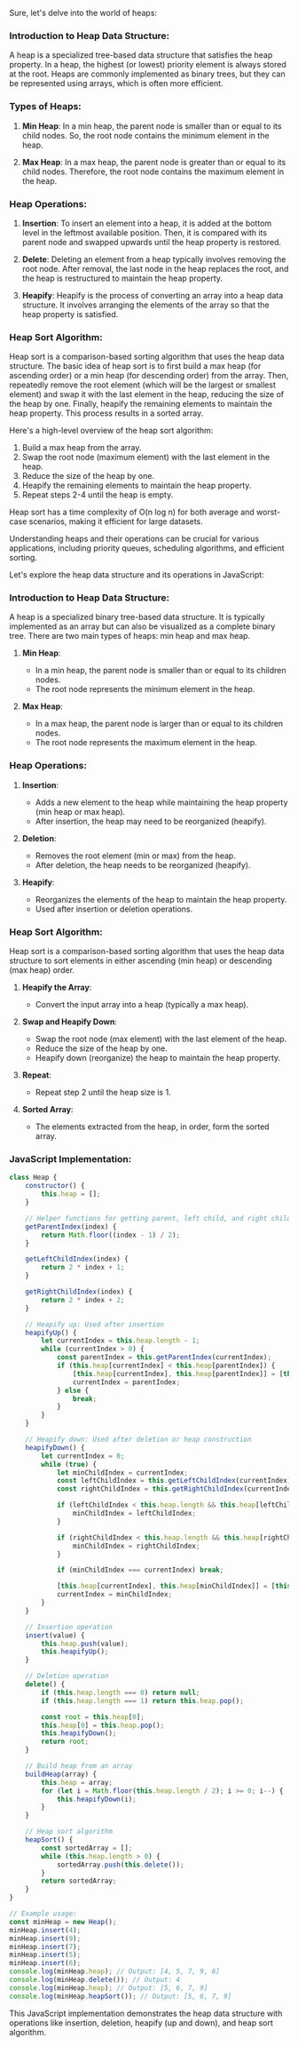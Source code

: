 Sure, let's delve into the world of heaps:

### Introduction to Heap Data Structure:

A heap is a specialized tree-based data structure that satisfies the heap property. In a heap, the highest (or lowest) priority element is always stored at the root. Heaps are commonly implemented as binary trees, but they can be represented using arrays, which is often more efficient.

### Types of Heaps:

1. **Min Heap**: In a min heap, the parent node is smaller than or equal to its child nodes. So, the root node contains the minimum element in the heap.

2. **Max Heap**: In a max heap, the parent node is greater than or equal to its child nodes. Therefore, the root node contains the maximum element in the heap.

### Heap Operations:

1. **Insertion**: To insert an element into a heap, it is added at the bottom level in the leftmost available position. Then, it is compared with its parent node and swapped upwards until the heap property is restored.

2. **Delete**: Deleting an element from a heap typically involves removing the root node. After removal, the last node in the heap replaces the root, and the heap is restructured to maintain the heap property.

3. **Heapify**: Heapify is the process of converting an array into a heap data structure. It involves arranging the elements of the array so that the heap property is satisfied.

### Heap Sort Algorithm:

Heap sort is a comparison-based sorting algorithm that uses the heap data structure. The basic idea of heap sort is to first build a max heap (for ascending order) or a min heap (for descending order) from the array. Then, repeatedly remove the root element (which will be the largest or smallest element) and swap it with the last element in the heap, reducing the size of the heap by one. Finally, heapify the remaining elements to maintain the heap property. This process results in a sorted array.

Here's a high-level overview of the heap sort algorithm:

1. Build a max heap from the array.
2. Swap the root node (maximum element) with the last element in the heap.
3. Reduce the size of the heap by one.
4. Heapify the remaining elements to maintain the heap property.
5. Repeat steps 2-4 until the heap is empty.

Heap sort has a time complexity of O(n log n) for both average and worst-case scenarios, making it efficient for large datasets.

Understanding heaps and their operations can be crucial for various applications, including priority queues, scheduling algorithms, and efficient sorting.


Let's explore the heap data structure and its operations in JavaScript:

### Introduction to Heap Data Structure:

A heap is a specialized binary tree-based data structure. It is typically implemented as an array but can also be visualized as a complete binary tree. There are two main types of heaps: min heap and max heap.

1. **Min Heap**:
   - In a min heap, the parent node is smaller than or equal to its children nodes.
   - The root node represents the minimum element in the heap.

2. **Max Heap**:
   - In a max heap, the parent node is larger than or equal to its children nodes.
   - The root node represents the maximum element in the heap.

### Heap Operations:

1. **Insertion**:
   - Adds a new element to the heap while maintaining the heap property (min heap or max heap).
   - After insertion, the heap may need to be reorganized (heapify).

2. **Deletion**:
   - Removes the root element (min or max) from the heap.
   - After deletion, the heap needs to be reorganized (heapify).

3. **Heapify**:
   - Reorganizes the elements of the heap to maintain the heap property.
   - Used after insertion or deletion operations.

### Heap Sort Algorithm:

Heap sort is a comparison-based sorting algorithm that uses the heap data structure to sort elements in either ascending (min heap) or descending (max heap) order.

1. **Heapify the Array**:
   - Convert the input array into a heap (typically a max heap).

2. **Swap and Heapify Down**:
   - Swap the root node (max element) with the last element of the heap.
   - Reduce the size of the heap by one.
   - Heapify down (reorganize) the heap to maintain the heap property.

3. **Repeat**:
   - Repeat step 2 until the heap size is 1.

4. **Sorted Array**:
   - The elements extracted from the heap, in order, form the sorted array.

### JavaScript Implementation:

```javascript
class Heap {
    constructor() {
        this.heap = [];
    }

    // Helper functions for getting parent, left child, and right child indices
    getParentIndex(index) {
        return Math.floor((index - 1) / 2);
    }

    getLeftChildIndex(index) {
        return 2 * index + 1;
    }

    getRightChildIndex(index) {
        return 2 * index + 2;
    }

    // Heapify up: Used after insertion
    heapifyUp() {
        let currentIndex = this.heap.length - 1;
        while (currentIndex > 0) {
            const parentIndex = this.getParentIndex(currentIndex);
            if (this.heap[currentIndex] < this.heap[parentIndex]) {
                [this.heap[currentIndex], this.heap[parentIndex]] = [this.heap[parentIndex], this.heap[currentIndex]];
                currentIndex = parentIndex;
            } else {
                break;
            }
        }
    }

    // Heapify down: Used after deletion or heap construction
    heapifyDown() {
        let currentIndex = 0;
        while (true) {
            let minChildIndex = currentIndex;
            const leftChildIndex = this.getLeftChildIndex(currentIndex);
            const rightChildIndex = this.getRightChildIndex(currentIndex);

            if (leftChildIndex < this.heap.length && this.heap[leftChildIndex] < this.heap[minChildIndex]) {
                minChildIndex = leftChildIndex;
            }

            if (rightChildIndex < this.heap.length && this.heap[rightChildIndex] < this.heap[minChildIndex]) {
                minChildIndex = rightChildIndex;
            }

            if (minChildIndex === currentIndex) break;

            [this.heap[currentIndex], this.heap[minChildIndex]] = [this.heap[minChildIndex], this.heap[currentIndex]];
            currentIndex = minChildIndex;
        }
    }

    // Insertion operation
    insert(value) {
        this.heap.push(value);
        this.heapifyUp();
    }

    // Deletion operation
    delete() {
        if (this.heap.length === 0) return null;
        if (this.heap.length === 1) return this.heap.pop();

        const root = this.heap[0];
        this.heap[0] = this.heap.pop();
        this.heapifyDown();
        return root;
    }

    // Build heap from an array
    buildHeap(array) {
        this.heap = array;
        for (let i = Math.floor(this.heap.length / 2); i >= 0; i--) {
            this.heapifyDown(i);
        }
    }

    // Heap sort algorithm
    heapSort() {
        const sortedArray = [];
        while (this.heap.length > 0) {
            sortedArray.push(this.delete());
        }
        return sortedArray;
    }
}

// Example usage:
const minHeap = new Heap();
minHeap.insert(4);
minHeap.insert(9);
minHeap.insert(7);
minHeap.insert(5);
minHeap.insert(6);
console.log(minHeap.heap); // Output: [4, 5, 7, 9, 6]
console.log(minHeap.delete()); // Output: 4
console.log(minHeap.heap); // Output: [5, 6, 7, 9]
console.log(minHeap.heapSort()); // Output: [5, 6, 7, 9]
```

This JavaScript implementation demonstrates the heap data structure with operations like insertion, deletion, heapify (up and down), and heap sort algorithm.